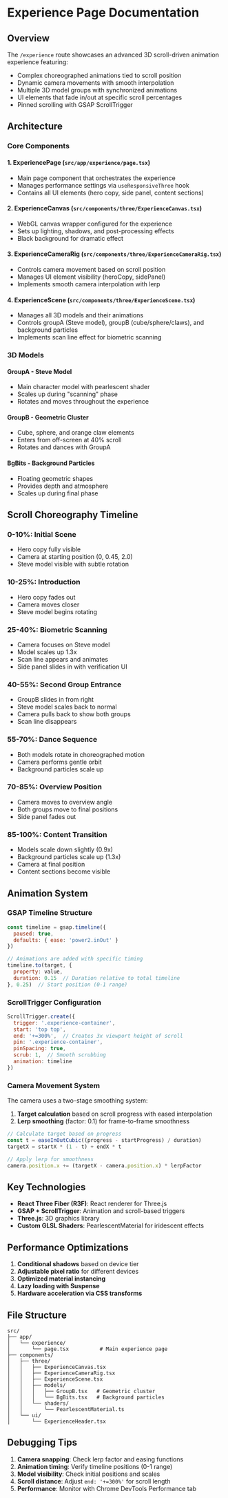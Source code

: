 # Experience Page Documentation

## Overview

The `/experience` route showcases an advanced 3D scroll-driven animation experience featuring:
- Complex choreographed animations tied to scroll position
- Dynamic camera movements with smooth interpolation
- Multiple 3D model groups with synchronized animations
- UI elements that fade in/out at specific scroll percentages
- Pinned scrolling with GSAP ScrollTrigger

## Architecture

### Core Components

#### 1. **ExperiencePage** (`src/app/experience/page.tsx`)
- Main page component that orchestrates the experience
- Manages performance settings via `useResponsiveThree` hook
- Contains all UI elements (hero copy, side panel, content sections)

#### 2. **ExperienceCanvas** (`src/components/three/ExperienceCanvas.tsx`)
- WebGL canvas wrapper configured for the experience
- Sets up lighting, shadows, and post-processing effects
- Black background for dramatic effect

#### 3. **ExperienceCameraRig** (`src/components/three/ExperienceCameraRig.tsx`)
- Controls camera movement based on scroll position
- Manages UI element visibility (heroCopy, sidePanel)
- Implements smooth camera interpolation with lerp

#### 4. **ExperienceScene** (`src/components/three/ExperienceScene.tsx`)
- Manages all 3D models and their animations
- Controls groupA (Steve model), groupB (cube/sphere/claws), and background particles
- Implements scan line effect for biometric scanning

### 3D Models

#### GroupA - Steve Model
- Main character model with pearlescent shader
- Scales up during "scanning" phase
- Rotates and moves throughout the experience

#### GroupB - Geometric Cluster
- Cube, sphere, and orange claw elements
- Enters from off-screen at 40% scroll
- Rotates and dances with GroupA

#### BgBits - Background Particles
- Floating geometric shapes
- Provides depth and atmosphere
- Scales up during final phase

## Scroll Choreography Timeline

### 0-10%: Initial Scene
- Hero copy fully visible
- Camera at starting position (0, 0.45, 2.0)
- Steve model visible with subtle rotation

### 10-25%: Introduction
- Hero copy fades out
- Camera moves closer
- Steve model begins rotating

### 25-40%: Biometric Scanning
- Camera focuses on Steve model
- Model scales up 1.3x
- Scan line appears and animates
- Side panel slides in with verification UI

### 40-55%: Second Group Entrance
- GroupB slides in from right
- Steve model scales back to normal
- Camera pulls back to show both groups
- Scan line disappears

### 55-70%: Dance Sequence
- Both models rotate in choreographed motion
- Camera performs gentle orbit
- Background particles scale up

### 70-85%: Overview Position
- Camera moves to overview angle
- Both groups move to final positions
- Side panel fades out

### 85-100%: Content Transition
- Models scale down slightly (0.9x)
- Background particles scale up (1.3x)
- Camera at final position
- Content sections become visible

## Animation System

### GSAP Timeline Structure

```javascript
const timeline = gsap.timeline({ 
  paused: true,
  defaults: { ease: 'power2.inOut' }
})

// Animations are added with specific timing
timeline.to(target, {
  property: value,
  duration: 0.15  // Duration relative to total timeline
}, 0.25)  // Start position (0-1 range)
```

### ScrollTrigger Configuration

```javascript
ScrollTrigger.create({
  trigger: '.experience-container',
  start: 'top top',
  end: '+=300%',  // Creates 3x viewport height of scroll
  pin: '.experience-container',
  pinSpacing: true,
  scrub: 1,  // Smooth scrubbing
  animation: timeline
})
```

### Camera Movement System

The camera uses a two-stage smoothing system:
1. **Target calculation** based on scroll progress with eased interpolation
2. **Lerp smoothing** (factor: 0.1) for frame-to-frame smoothness

```javascript
// Calculate target based on progress
const t = easeInOutCubic((progress - startProgress) / duration)
targetX = startX * (1 - t) + endX * t

// Apply lerp for smoothness
camera.position.x += (targetX - camera.position.x) * lerpFactor
```

## Key Technologies

- **React Three Fiber (R3F)**: React renderer for Three.js
- **GSAP + ScrollTrigger**: Animation and scroll-based triggers
- **Three.js**: 3D graphics library
- **Custom GLSL Shaders**: PearlescentMaterial for iridescent effects

## Performance Optimizations

1. **Conditional shadows** based on device tier
2. **Adjustable pixel ratio** for different devices
3. **Optimized material instancing**
4. **Lazy loading with Suspense**
5. **Hardware acceleration via CSS transforms**

## File Structure

```
src/
├── app/
│   └── experience/
│       └── page.tsx          # Main experience page
├── components/
│   ├── three/
│   │   ├── ExperienceCanvas.tsx
│   │   ├── ExperienceCameraRig.tsx
│   │   ├── ExperienceScene.tsx
│   │   ├── models/
│   │   │   ├── GroupB.tsx   # Geometric cluster
│   │   │   └── BgBits.tsx   # Background particles
│   │   └── shaders/
│   │       └── PearlescentMaterial.ts
│   └── ui/
│       └── ExperienceHeader.tsx
```

## Debugging Tips

1. **Camera snapping**: Check lerp factor and easing functions
2. **Animation timing**: Verify timeline positions (0-1 range)
3. **Model visibility**: Check initial positions and scales
4. **Scroll distance**: Adjust `end: '+=300%'` for scroll length
5. **Performance**: Monitor with Chrome DevTools Performance tab